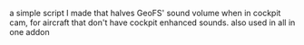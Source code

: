 a simple script I made that halves GeoFS' sound volume when in cockpit cam, for aircraft that don't have cockpit enhanced sounds. also used in all in one addon
